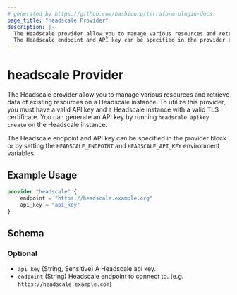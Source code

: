 ```yaml
---
# generated by https://github.com/hashicorp/terraform-plugin-docs
page_title: "headscale Provider"
description: |-
  The Headscale provider allow you to manage various resources and retrieve data of existing resources on a Headscale instance. To utilize this provider, you must have a valid API key and a Headscale instance with a valid TLS certificate. You can generate an API key by running headscale apikey create on the Headscale instance.
  The Headscale endpoint and API key can be specified in the provider block or by setting the HEADSCALE_ENDPOINT and HEADSCALE_API_KEY environment variables.
---
```


# headscale Provider

The Headscale provider allow you to manage various resources and retrieve data of existing resources on a Headscale instance. To utilize this provider, you must have a valid API key and a Headscale instance with a valid TLS certificate. You can generate an API key by running `headscale apikey create` on the Headscale instance.

The Headscale endpoint and API key can be specified in the provider block or by setting the `HEADSCALE_ENDPOINT` and `HEADSCALE_API_KEY` environment variables.

## Example Usage

```terraform
provider "headscale" {
    endpoint = "https://headscale.example.org"
    api_key = "api_key"
}
```

<!-- schema generated by tfplugindocs -->
## Schema

### Optional

- `api_key` (String, Sensitive) A Headscale api key.
- `endpoint` (String) Headscale endpoint to connect to. (e.g. `https://headscale.example.com`)
